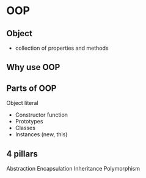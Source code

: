 # OOP

## Object
- collection of properties and methods

## Why use OOP

## Parts of OOP
Object literal

- Constructor function
- Prototypes
- Classes
- Instances (new, this)

## 4 pillars
Abstraction
Encapsulation
Inheritance
Polymorphism